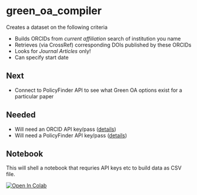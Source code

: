 # green_oa_compiler

Creates a dataset on the following criteria
- Builds ORCIDs from _current affiliation_ search of institution you name
- Retrieves (via CrossRef) corresponding DOIs published by these ORCIDs
- Looks for _Journal Articles_ only!
- Can specify start date

## Next
- Connect to PolicyFinder API to see what Green OA options exist for a particular paper

## Needed
- Will need an ORCID API key/pass ([details](https://info.orcid.org/documentation/api-tutorials/api-tutorial-read-data-on-a-record/))
- Will need a PolicyFinder API key/pass ([details](https://openpolicyfinder.jisc.ac.uk/help/developers/use-our-api))

## Notebook

This will shell a notebook that requries API keys etc to build data as CSV file.

[![Open In Colab](https://colab.research.google.com/assets/colab-badge.svg)](https://colab.research.google.com/github/elibtronic/green_oa_compiler/blob/main/Green_OA_Compiler.ipynb)
